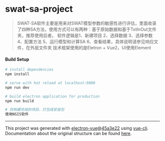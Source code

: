 # swat-sa-project

> SWAT-SA软件主要是用来对SWAT模型参数的敏感性进行评估，里面收录了四种SA方法，使用方式可以有两种：基于原始数据和基于TxtInOut文件夹，推荐使用后者。
> 软件逻辑是1、新建项目 2、选择数据 3、选择参数 4、配置方法 5、运行模型和计算SA 6、查看结果，具体说明请参见响应文件，在外层文件夹
> 技术框架使用的是Eletron + Vue2，UI使用Element

#### Build Setup

``` bash
# install dependencies
npm install

# serve with hot reload at localhost:9080
npm run dev

# build electron application for production
npm run build

# 将构建完成的项目，打包成安装包
使用NSIS软件

```

---

This project was generated with [electron-vue](https://github.com/SimulatedGREG/electron-vue)@[45a3e22](https://github.com/SimulatedGREG/electron-vue/tree/45a3e224e7bb8fc71909021ccfdcfec0f461f634) using [vue-cli](https://github.com/vuejs/vue-cli). Documentation about the original structure can be found [here](https://simulatedgreg.gitbooks.io/electron-vue/content/index.html).
